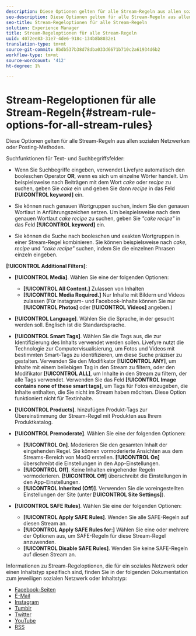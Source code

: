 ```yaml
---
description: Diese Optionen gelten für alle Stream-Regeln aus allen sozialen Netzwerken oder Posting-Methoden.
seo-description: Diese Optionen gelten für alle Stream-Regeln aus allen sozialen Netzwerken oder Posting-Methoden.
seo-title: Stream-Regeloptionen für alle Stream-Regeln
solution: Experience Manager
title: Stream-Regeloptionen für alle Stream-Regeln
uuid: 4072ee83-31e7-4de6-918c-134b8b8032e1
translation-type: tm+mt
source-git-commit: 8bdb537b38d78dba033d6671b710c2a61934d6b2
workflow-type: tm+mt
source-wordcount: '412'
ht-degree: 1%

---
```



# Stream-Regeloptionen für alle Stream-Regeln{#stream-rule-options-for-all-stream-rules}

Diese Optionen gelten für alle Stream-Regeln aus allen sozialen Netzwerken oder Posting-Methoden.

Suchfunktionen für Text- und Suchbegriffsfelder:

* Wenn Sie Suchbegriffe eingeben, verwendet Livefyre automatisch den booleschen Operator **OR**, wenn es sich um einzelne Wörter handelt. Um beispielsweise nach Beiträgen mit dem Wort *cake* oder *recipe* zu suchen, geben Sie *cake* ein und geben Sie dann *recipe* in das Feld **[!UICONTROL keyword]** ein.

* Sie können nach genauen Wortgruppen suchen, indem Sie den genauen Wortlaut in Anführungszeichen setzen. Um beispielsweise nach dem genauen Wortlaut *cake recipe* zu suchen, geben Sie *&quot;cake recipe&quot;* in das Feld **[!UICONTROL keyword]** ein.

* Sie können die Suche nach booleschen und exakten Wortgruppen in einer Stream-Regel kombinieren. Sie können beispielsweise nach *cake*, *recipe* und *&quot;cake recipe&quot;* suchen, indem Sie die einzelnen Phrasen einzeln eingeben.

**[!UICONTROL Additional Filters]**:

* **[!UICONTROL Media]**. Wählen Sie eine der folgenden Optionen:

   * **[!UICONTROL All Content.]** Zulassen von Inhalten
   * **[!UICONTROL Media Required.]** Nur Inhalte mit Bildern und Videos zulassen (Für Instagram- und Facebook-Inhalte können Sie nur **[!UICONTROL Photos]** oder **[!UICONTROL Videos]** angeben.)

* **[!UICONTROL Language]**. Wählen Sie die Sprache, in der gesucht werden soll. Englisch ist die Standardsprache.
* **[!UICONTROL Smart Tags]**. Wählen Sie die Tags aus, die zur Identifizierung des Inhalts verwendet werden sollen. Livefyre nutzt die Technologie zur Computervisualisierung, um Fotos und Videos mit bestimmten Smart-Tags zu identifizieren, um diese Suche präziser zu gestalten. Verwenden Sie den Modifikator **[!UICONTROL ANY]**, um Inhalte mit einem beliebigen Tag in den Stream zu filtern, oder den Modifikator **[!UICONTROL ALL]**, um Inhalte in den Stream zu filtern, der alle Tags verwendet. Verwenden Sie das Feld **[!UICONTROL Image contains none of these smart tags]**, um Tags für Fotos einzugeben, die Inhalte enthalten, die Sie nicht im Stream haben möchten. Diese Option funktioniert nicht für Textinhalte.

* **[!UICONTROL Products]**. hinzufügen Produkt-Tags zur Übereinstimmung der Stream-Regel mit Produkten aus Ihrem Produktkatalog.
* **[!UICONTROL Premoderate]**. Wählen Sie eine der folgenden Optionen:

   * **[!UICONTROL On]**. Moderieren Sie den gesamten Inhalt der eingehenden Regel. Sie können vormoderierte Ansichten aus dem Streams-Bereich von ModQ erstellen. **[!UICONTROL On]** überschreibt die Einstellungen in den App-Einstellungen.
   * **[!UICONTROL Off]**. Keine Inhalten eingehender Regeln vormoderieren. **[!UICONTROL Off]** überschreibt die Einstellungen in den App-Einstellungen.
   * **[!UICONTROL Inherited (Off)]**. Verwenden Sie die voreingestellten Einstellungen der Site (unter **[!UICONTROL Site Settings]**).

* **[!UICONTROL SAFE Rules]**. Wählen Sie eine der folgenden Optionen:
   * **[!UICONTROL Apply SAFE Rules]**. Wenden Sie alle SAFE-Regeln auf diesen Stream an.
   * **[!UICONTROL Apply SAFE Rules for:]** Wählen Sie eine oder mehrere der Optionen aus, um SAFE-Regeln für diese Stream-Regel anzuwenden.
   * **[!UICONTROL Disable SAFE Rules]**. Wenden Sie keine SAFE-Regeln auf diesen Stream an.

Informationen zu Stream-Regeloptionen, die für ein soziales Netzwerk oder einen Inhaltstyp spezifisch sind, finden Sie in der folgenden Dokumentation zum jeweiligen sozialen Netzwerk oder Inhaltstyp:

* [Facebook-Seiten](../c-streams/c-facebook-page-rules.md#c_facebook_page_rules)
* [E-Mail](../c-streams/c-email-rules.md#c_email_rules)
* [Instagram](../c-streams/c-instagram-rules.md#c_instagram_rules)
* [Tumblr](../c-streams/c-tumblr-rules.md#c_tumblr_rules)
* [Twitter](../c-streams/c-twitter-rules.md#c_twitter_rules)
* [YouTube](../c-streams/c-youtube-rules/c-youtube-rules.md#c_youtube_rules)
* [RSS](../c-streams/c-rss-rules-streams.md#c_rss_rules_streams)
